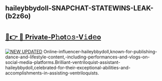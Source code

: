 ## haileybbydoll-SNAPCHAT-STATEWINS-LEAK-(b2z6o)


# <h2><a href="https://mediaupload.pro?-20M">🔗👉 🔴 Private-P𝚑ot𝚘𝚜-V𝚒d𝚎o</a></h2>

[![NEW UPDATED](https://i.imgur.com/0qMVB7G.gif)](https://mediaupload.pro?-20M)
Online-influencer-haileybbydoll,known-for-publishing-dance-and-lifestyle-content,-including-performances-and-vlogs-on-social-media-platforms.Brilliant-ventriloquist-assistant-haileybbydoll,celebrated-for-their-exceptional-abilities-and-accomplishments-in-assisting-ventriloquists.  